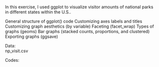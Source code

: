 In this exercise, I used ggplot to visualize visitor amounts of national parks in different states within the U.S..

General structure of ggplot() code
Customizing axes labels and titles
Customizing graph aesthetics (by variable)
Faceting (facet_wrap)
Types of graphs (geoms)
Bar graphs (stacked counts, proportions, and clustered)
Exporting graphs (ggsave)

Data: <br>
np_visit.csv <br>

Codes: <br>

